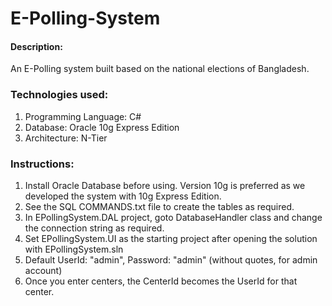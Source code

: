 # E-Polling-System

#### Description:
  An E-Polling system built based on the national elections of Bangladesh.
### Technologies used:
  1. Programming Language: C#
  2. Database: Oracle 10g Express Edition
  3. Architecture: N-Tier


### Instructions:
  1. Install Oracle Database before using. Version 10g is preferred as we developed the system with 10g Express Edition.
  2. See the SQL COMMANDS.txt file to create the tables as required.
  3. In EPollingSystem.DAL project, goto DatabaseHandler class and change the connection string as required.
  4. Set EPollingSystem.UI as the starting project after opening the solution with EPollingSystem.sln
  5. Default UserId: "admin", Password: "admin" (without quotes, for admin account)
  6. Once you enter centers, the CenterId becomes the UserId for that center.
